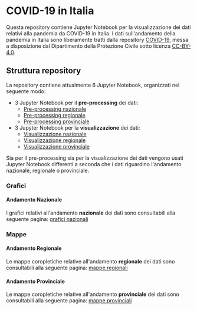 # COVID-19 in Italia
Questa repository contiene Jupyter Notebook per la visualizzazione dei dati relativi alla pandemia da COVID-19 in Italia.
I dati sull'andamento della pandemia in Italia sono liberamente tratti dalla repository [COVID-19](https://github.com/pcm-dpc/COVID-19), messa a disposizione dal Dipartimento della Protezione Civile sotto licenza [CC-BY-4.0](https://creativecommons.org/licenses/by/4.0/deed.it).

## Struttura repository
La repository contiene attualmente 6 Jupyter Notebook, organizzati nel seguente modo:
- 3 Jupyter Notebook per il **pre-processing** dei dati:
    - [Pre-processing nazionale](national_preproc.ipynb)
    - [Pre-processing regionale](regional_preproc.ipynb)
    - [Pre-processing provinciale](province_preproc.ipynb)
- 3 Jupyter Notebook per la **visualizzazione** dei dati:
    - [Visualizzazione nazionale](national_visualize.ipynb)
    - [Visualizzazione regionale](regional_visualize.ipynb)
    - [Visualizzazione provinciale](province_visualize.ipynb)

Sia per il pre-processing sia per la visualizzazione dei dati vengono usati Jupyter Notebook differenti a seconda che i dati riguardino l'andamento nazionale, regionale o provinciale.

### Grafici 

#### Andamento Nazionale
I grafici relativi all'andamento **nazionale** dei dati sono consultabili alla seguente pagina: [grafici nazionali](md/grafici/andamento-nazionale/30gg/README.md)

### Mappe

#### Andamento Regionale
Le mappe coropletiche relative all'andamento **regionale** dei dati sono consultabili alla seguente pagina: [mappe regionali](md/mappe/regioni/README.md)

#### Andamento Provinciale
Le mappe coropletiche relative all'andamento **provinciale** dei dati sono consultabili alla seguente pagina: [mappe provinciali](md/mappe/province/README.md)